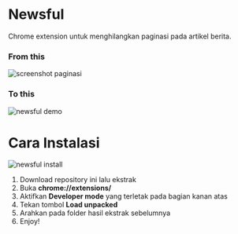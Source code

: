 # Newsful
Chrome extension untuk menghilangkan paginasi pada artikel berita.

### From this
![screenshot paginasi](https://user-images.githubusercontent.com/32232332/98574215-3f064800-22ea-11eb-9859-72f55adc4ecf.png)

### To this
![newsful demo](https://user-images.githubusercontent.com/32232332/98576703-82ae8100-22ed-11eb-8a3d-527e90215450.gif)

# Cara Instalasi

![newsful install](https://user-images.githubusercontent.com/32232332/98700392-b69bac00-23aa-11eb-82ac-af181492fea9.gif)
1. Download repository ini lalu ekstrak 
2. Buka **chrome://extensions/**
3. Aktifkan **Developer mode** yang terletak pada bagian kanan atas
4. Tekan tombol **Load unpacked**
5. Arahkan pada folder hasil ekstrak sebelumnya
6. Enjoy!



